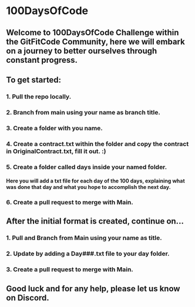 # 100DaysOfCode

## Welcome to 100DaysOfCode Challenge within the GitFitCode Community, here we will embark on a journey to better ourselves through constant progress.

## To get started:
### 1. Pull the repo locally.
### 2. Branch from main using your name as branch title.
### 3. Create a folder with you name.
### 4. Create a contract.txt within the folder and copy the contract in OriginalContract.txt, fill it out. :)
### 5. Create a folder called days inside your named folder.
#### Here you will add a txt file for each day of the 100 days, explaining what was done that day and what you hope to accomplish the next day.
### 6. Create a pull request to merge with Main.
## After the initial format is created, continue on...
### 1. Pull and Branch from Main using your name as title.
### 2. Update by adding a Day###.txt file to your day folder.
### 3. Create a pull request to merge with Main.

## Good luck and for any help, please let us know on Discord. 

